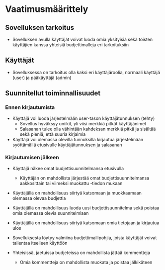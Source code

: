 # Vaatimusmäärittely

## Sovelluksen tarkoitus
- Sovelluksen avulla käyttäjät voivat luoda omia yksityisiä sekä toisten käyttäjien kanssa yhteisiä budjettimalleja eri tarkoituksiin

## Käyttäjät
- Sovelluksessa on tarkoitus olla kaksi eri käyttäjäroolia, normaali käyttäjä (user) ja pääkäyttäjä (admin)

## Suunnitellut toiminnallisuudet
### Ennen kirjautumista
- Käyttäjä voi luoda järjestelmään user-tason käyttäjätunnuksen (tehty)
	- Sovellus hyväksyy uniikit, yli viisi merkkiä pitkät käyttäjänimet
	- Salasanan tulee olla vähintään kahdeksan merkkiä pitkä ja sisältää sekä pieniä, että suuria kirjaimia 
- Käyttäjä voi olemassa olevilla tunnuksilla kirjautua järjestelmään syöttämällä etusivulle käyttäjätunnuksen ja salasanan

 
### Kirjautumisen jälkeen
- Käyttäjä näkee omat budjettisuunnitelmansa etusivulla
	- Käyttäjän on mahdollista järjestää omat budjettisuunnitelmansa aakkosittain tai viimeksi muokattu -tiedon mukaan
- Käyttäjällä on mahdollisuus siirtyä katsomaan ja muokkaamaan olemassa olevaa budjettia
- Käyttäjällä on mahdollisuus luoda uusi budjettisuunnitelma sekä poistaa omia olemassa olevia suunnitelmiaan
- Käyttäjällä on mahdollisuus siirtyä katsomaan omia tietojaan ja kirjautua ulos

- Sovelluksesta löytyy valmiina budjettimallipohjia, joista käyttäjät voivat tallentaa itselleen käyttöön
- Yhteisissä, jaetuissa budjeteissa on mahdollista jättää kommentteja
	- Omia kommentteja on mahdollista muokata ja poistaa jälkikäteen
 



